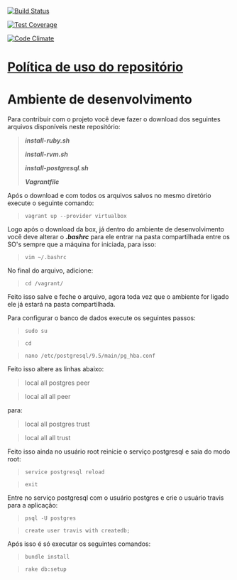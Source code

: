 [![Build Status](https://travis-ci.org/fga-gpp-mds/2016.2-Jardim-Botanico-Web.svg?branch=development)](https://travis-ci.org/fga-gpp-mds/2016.2-Jardim-Botanico-Web)

[![Test Coverage](https://codeclimate.com/github/fga-gpp-mds/2016.2-Jardim-Botanico-Web/badges/coverage.svg)](https://codeclimate.com/github/fga-gpp-mds/2016.2-Jardim-Botanico-Web/coverage)

[![Code Climate](https://codeclimate.com/github/fga-gpp-mds/2016.2-Jardim-Botanico-Web/badges/gpa.svg)](https://codeclimate.com/github/fga-gpp-mds/2016.2-Jardim-Botanico-Web)

# [Política de uso do repositório](https://github.com/fga-gpp-mds/2016.2-Time06-Jardim-Botanico-Web/wiki/Pol%C3%ADtica-de-uso-do-repositório)

# Ambiente de desenvolvimento


Para contribuir com o projeto você deve fazer o download dos seguintes arquivos disponíveis neste repositório:
> ***install-ruby.sh***
>
> ***install-rvm.sh***
>
> ***install-postgresql.sh***
>
> ***Vagrantfile***


Após o download e com todos os arquivos salvos no mesmo diretório execute o seguinte comando:
> `vagrant up --provider virtualbox`

Logo após o download da box, já dentro do ambiente de desenvolvimento você deve alterar o ***.bashrc*** para ele entrar na pasta compartilhada entre os SO's sempre que a máquina for iniciada, para isso:

> `vim ~/.bashrc`

No final do arquivo, adicione:

> `cd /vagrant/`

Feito isso salve e feche o arquivo, agora toda vez que o ambiente for ligado ele já estará na pasta compartilhada.

Para configurar o banco de dados execute os seguintes passos:

> `sudo su`

> `cd`

> `nano /etc/postgresql/9.5/main/pg_hba.conf`

Feito isso altere as linhas abaixo:

> local	all	postgres	peer

> local	all	all	peer

para:

> local	all	postgres	trust

> local	all	all	trust

Feito isso ainda no usuário root reinicie o serviço postgresql e saia do modo root:

> `service postgresql reload`

> `exit`

Entre no serviço postgresql com o usuário postgres e crie o usuário travis para a aplicação:

> `psql -U postgres`

> `create user travis with createdb;`

Após isso é só executar os seguintes comandos:

> `bundle install`

> `rake db:setup`

